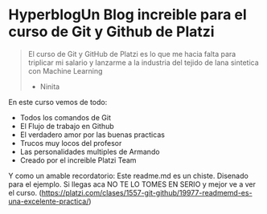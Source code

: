 # HyperblogUn Blog increible para el curso de Git y Github de Platzi
  > El curso de Git y GitHub de Platzi es lo que me hacia falta para triplicar mi salario y lanzarme a la industria del tejido de lana sintetica con Machine Learning
  > - Ninita

  En este curso vemos de todo:
  - Todos los comandos de Git
  - El Flujo de trabajo en Github
  - El verdadero amor por las buenas practicas
  - Trucos muy locos del profesor
  - Las personalidades multiples de Armando
  - Creado por el increible Platzi Team

  Y como un amable recordatorio: Este readme.md es un chiste. Disenado
  para el ejemplo. Si llegas aca NO TE LO TOMES EN SERIO y mejor ve a ver el curso. (https://platzi.com/clases/1557-git-github/19977-readmemd-es-una-excelente-practica/)
  
